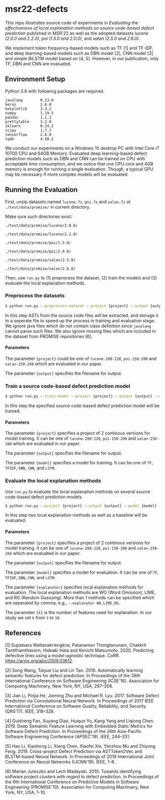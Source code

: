 # msr22-defects
This repo illustrates source code of experiments in 
*Evaluating the effectiveness of local explanation methods on 
source code-based defect prediction* published in MSR'22 as well 
as the adopted datasets *lucene (2.0.0 and 2.2.0)*, *poi (1.5.0 and 2.0.0)*, 
and *xalan (2.5.0 and 2.6.0)*.

We implement token frequency-based models such as TF [1] and TF-IDF, 
and deep learning-based models such as DBN model [2], CNN model [3] and 
simple BiLSTM model based on [4, 5]. However, in our publication, only TF, DBN
and CNN are evaluated.
## Environment Setup
Python 3.8 with following packages are required.
```
javalang        0.13.0
keras           2.6.0
matplotlib      3.3.2
numpy           1.19.5
pandas          1.1.3
prettytable     3.2.0
sklearn         0.24.2
scipy           1.7.3
tensorflow      2.6.0
tqdm            4.50.2
```
We conduct our experiments on a Windows 10 desktop PC with Intel Core i7 10700 CPU and 64GB Memory. 
Evaluated deep learning-based defect prediction models such as DBN and CNN can be
trained on CPU with acceptable time consumption, and we notice that one CPU core and 
4GB memory is enough for running a single evaluation. Though, a typical GPU may be necessary 
if more complex models will be evaluated.

## Running the Evaluation

First, unzip datasets named `lucene.7z`, `poi.7z` and `xalan.7z` at `./test/data/promise/` in current directory.

Make sure such directories exist:

`./test/data/promise/lucene/2.0.0/`

`./test/data/promise/lucene/2.2.0/`

`./test/data/promise/poi/1.5.0/`

`./test/data/promise/poi/2.0.0/`

`./test/data/promise/xalan/2.5.0/`

`./test/data/promise/xalan/2.6.0/`


Then, use `run.py` to (1) preprocess the dataset, (2) train the models and (3) evaluate the local explanation
methods.

### Preprocess the datasets 
```cmd
$ python run.py --preprocess-dataset --project {project} --output {output}
```
In this step ASTs from the source code files will be extracted, and storage it to a seperate file to speed up 
the process in training and evaluation stage. We ignore java files which do not contain class definition since `javalang` cannot parse
such files. We also ignore missing files which are included in the dataset from PROMISE repositories [6].
#### Parameters
The parameter `{project}` could be one of `lucene-200-220`, `poi-150-200` and `xalan-250-260` which are 
evaluated in our paper. 

The parameter `{output}` specifies the filename for output. 

### Train a source code-based defect prediction model
```cmd
$ python run.py --train-model --project {project} --output {output} --model {model}
```
In this step the specified source code-based defect prediction model will be trained.

#### Parameters

The parameter `{project}` specifies a project of 2 continous versions for model training. It can be 
one of `lucene-200-220`, `poi-150-200` and `xalan-250-260` which are evaluated in our paper. 

The parameter `{output}` specifies the filename for output. 

The parameter `{model}`  specifies a model for training. It can be one of `TF`, `TFIDF`, `DBN`, 
`CNN`, and `LSTM`.

### Evaluate the local explanation methods
Use `run.py` to evaluate the local explanation methods on several source code-based defect prediction models.
```cmd
$ python run.py --project {project} --output {output} --model {model} --k {k}
```
In this step two local explanation methods as well as a baseline will be evaluated.

#### Parameters
The parameter `{project}` specifies a project of 2 continous versions for model training. It can be 
one of `lucene-200-220`, `poi-150-200` and `xalan-250-260` which are evaluated in our paper. 

The parameter `{output}` specifies the filename for output. 

The parameter `{model}`  specifies a model for evaluation. It can be one of `TF`, `TFIDF`, `DBN`, 
`CNN`, and `LSTM`.

The parameter `{explanator}` specifies local explanation methods for evaluation. The local explanation
methods are WO (Word Omission), LIME, and RG (Random Guessing). More than 1 methods can be specified 
which are separated by comma, e.g., `--explanator WO,LIME,RG`.

The parameter `{k}` is the number of features used for explanation. In our study we set `k` from 
`3` to `10`.

## References
[1] Supatsara Wattanakriengkrai, Patanamon Thongtanunam, Chakkrit Tantithamthavorn, Hideaki Hata 
and Kenichi Matsumoto. 2020. Predicting defective lines using a model-agnostic technique. 
CoRR. https://arxiv.org/abs/2009.03612.

[2] Song Wang, Taiyue Liu and Lin Tan. 2016. Automatically learning semantic features for defect 
prediction. In Proceedings of the 38th International Conference on Software Engineering (ICSE'16). 
Association for Computing Machinery, New York, NY, USA, 297–308. 

[3]	Jian Li, Pinjia He, Jieming Zhu and Michael R. Lyu. 2017. Software Defect Prediction via 
Convolutional Neural Network. In Proceedings of 2017 IEEE International Conference on Software 
Quality, Reliability, and Security (QRS'17). IEEE, 318–328.

[4] Guisheng Fan, Xuyang Diao, Huiqun Yu, Kang Yang and Liqiong Chen. 2019. Deep Semantic Feature 
Learning with Embedded Static Metrics for Software Defect Prediction. In Proceedings of the 26th 
Asia-Pacific Software Engineering Conference (APSEC'19). IEEE, 244–251.

[5] Hao Li, Xiaohong Li, Xiang Chen, Xiaofei Xie, Yanzhou Mu and Zhiyong Feng. 2019. Cross-project 
Defect Prediction via ASTToken2Vec and BLSTM-based Neural Network. In Proceedings of 2019 
International Joint Conference on Neural Networks (IJCNN'19). IEEE, 1–8.

[6] Marian Jureczko and Lech Madeyski. 2010. Towards identifying software project clusters with 
regard to defect prediction. In Proceedings of the 6th International Conference on Predictive Models
in Software Engineering (PROMISE'10). Association for Computing Machinery, New York, NY, USA, 1-10.